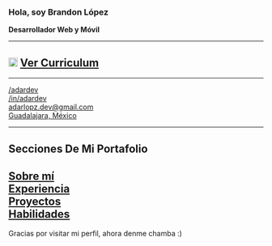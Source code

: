 ### Hola, soy Brandon López  
**Desarrollador Web y Móvil**

---
## <img src="https://lightgray-sardine-268341.hostingersite.com/dist/icons/cv_icon.svg" alt="CV Icon" width="18"/> [Ver Curriculum](https://lightgray-sardine-268341.hostingersite.com/dist/cvs/adardevCV.pdf)

---

<div>
  <a href="https://github.com/adardev">/adardev</a><br>
  <a href="https://www.linkedin.com/in/adardev">/in/adardev</a><br>
  <a href="mailto:adarlopz.dev@gmail.com">adarlopz.dev@gmail.com</a><br>
  <a href="https://maps.app.goo.gl/jgDoBZkpe1rsiSNm7">Guadalajara, México</a>
</div>

---

## Secciones De Mi Portafolio
[Sobre mí](https://lightgray-sardine-268341.hostingersite.com/#about)  
[Experiencia](https://lightgray-sardine-268341.hostingersite.com/#experience)  
[Proyectos](https://lightgray-sardine-268341.hostingersite.com/#projects)  
[Habilidades](https://lightgray-sardine-268341.hostingersite.com/#skills)
---

Gracias por visitar mi perfil, ahora denme chamba :)

